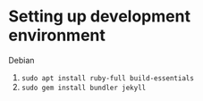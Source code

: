 # Setting up development environment

Debian
1. `sudo apt install ruby-full build-essentials`
2. `sudo gem install bundler jekyll`
